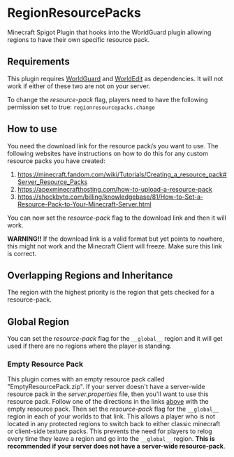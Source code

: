 # RegionResourcePacks
Minecraft Spigot Plugin that hooks into the WorldGuard plugin allowing regions to have their own specific resource pack.

## Requirements
This plugin requires [WorldGuard](https://dev.bukkit.org/projects/worldguard) and [WorldEdit](https://dev.bukkit.org/projects/worldedit) as dependencies. It will not work if either of these two are not on your server.

To change the *resource-pack* flag, players need to have the following permission set to true: `regionresourcepacks.change`

## How to use
You need the download link for the resource pack/s you want to use. The following websites have instructions on how to do this for any custom resource packs you have created:
1. https://minecraft.fandom.com/wiki/Tutorials/Creating_a_resource_pack#Server_Resource_Packs
2. https://apexminecrafthosting.com/how-to-upload-a-resource-pack
3. https://shockbyte.com/billing/knowledgebase/81/How-to-Set-a-Resource-Pack-to-Your-Minecraft-Server.html

You can now set the *resource-pack* flag to the download link and then it will work.

**WARNING!!** If the download link is a valid format but yet points to nowhere, this might not work and the Minecraft Client will freeze. Make sure this link is correct.

## Overlapping Regions and Inheritance
The region with the highest priority is the region that gets checked for a resource-pack.

## Global Region
You can set the *resource-pack* flag for the `__global__` region and it will get used if there are no regions where the player is standing.

### Empty Resource Pack
This plugin comes with an empty resource pack called "EmptyResourcePack.zip". If your server doesn't have a server-wide resource pack in the *server.properties* file, then you'll want to use this resource pack. Follow one of the directions in the links [above](https://github.com/seanlego23/RegionResourcePacks/blob/master/README.md#how-to-use) with the empty resource pack. Then set the *resource-pack* flag for the `__global__` region in each of your worlds to that link. This allows a player who is not located in any protected regions to switch back to either classic minecraft or client-side texture packs. This prevents the need for players to relog every time they leave a region and go into the `__global__` region. **This is recommended if your server does not have a server-wide resource-pack**.
